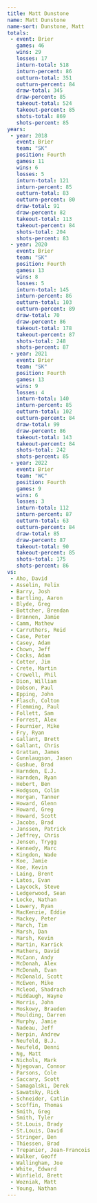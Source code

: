```yaml
---
title: Matt Dunstone
name: Matt Dunstone
name-sort: Dunstone, Matt
totals:
 - event: Brier
   games: 46
   wins: 29
   losses: 17
   inturn-total: 518
   inturn-percent: 86
   outturn-total: 351
   outturn-percent: 84
   draw-total: 345
   draw-percent: 85
   takeout-total: 524
   takeout-percent: 85
   shots-total: 869
   shots-percent: 85
years:
 - year: 2018
   event: Brier
   team: "SK"
   position: Fourth
   games: 11
   wins: 6
   losses: 5
   inturn-total: 121
   inturn-percent: 85
   outturn-total: 83
   outturn-percent: 80
   draw-total: 91
   draw-percent: 82
   takeout-total: 113
   takeout-percent: 84
   shots-total: 204
   shots-percent: 83
 - year: 2020
   event: Brier
   team: "SK"
   position: Fourth
   games: 13
   wins: 8
   losses: 5
   inturn-total: 145
   inturn-percent: 86
   outturn-total: 103
   outturn-percent: 89
   draw-total: 70
   draw-percent: 86
   takeout-total: 178
   takeout-percent: 87
   shots-total: 248
   shots-percent: 87
 - year: 2021
   event: Brier
   team: "SK"
   position: Fourth
   games: 13
   wins: 9
   losses: 4
   inturn-total: 140
   inturn-percent: 85
   outturn-total: 102
   outturn-percent: 84
   draw-total: 99
   draw-percent: 86
   takeout-total: 143
   takeout-percent: 84
   shots-total: 242
   shots-percent: 85
 - year: 2022
   event: Brier
   team: "WC"
   position: Fourth
   games: 9
   wins: 6
   losses: 3
   inturn-total: 112
   inturn-percent: 87
   outturn-total: 63
   outturn-percent: 84
   draw-total: 85
   draw-percent: 87
   takeout-total: 90
   takeout-percent: 85
   shots-total: 175
   shots-percent: 86
vs:
 - Aho, David
 - Asselin, Felix
 - Barry, Josh
 - Bartling, Aaron
 - Blyde, Greg
 - Bottcher, Brendan
 - Brannen, Jamie
 - Camm, Mathew
 - Carruthers, Reid
 - Case, Peter
 - Casey, Adam
 - Chown, Jeff
 - Cocks, Adam
 - Cotter, Jim
 - Crete, Martin
 - Crowell, Phil
 - Dion, William
 - Dobson, Paul
 - Epping, John
 - Flasch, Colton
 - Flemming, Paul
 - Follett, Sam
 - Forrest, Alex
 - Fournier, Mike
 - Fry, Ryan
 - Gallant, Brett
 - Gallant, Chris
 - Grattan, James
 - Gunnlaugson, Jason
 - Gushue, Brad
 - Harnden, E.J.
 - Harnden, Ryan
 - Hebert, Ben
 - Hodgson, Colin
 - Horgan, Tanner
 - Howard, Glenn
 - Howard, Greg
 - Howard, Scott
 - Jacobs, Brad
 - Janssen, Patrick
 - Jeffrey, Chris
 - Jensen, Trygg
 - Kennedy, Marc
 - Kingdon, Wade
 - Koe, Jamie
 - Koe, Kevin
 - Laing, Brent
 - Latos, Evan
 - Laycock, Steve
 - Ledgerwood, Sean
 - Locke, Nathan
 - Lowery, Ryan
 - MacKenzie, Eddie
 - Mackey, Peter
 - March, Tim
 - Marsh, Dan
 - Marsh, Kevin
 - Martin, Karrick
 - Mathers, David
 - McCann, Andy
 - McDonah, Alex
 - McDonah, Evan
 - McDonald, Scott
 - McEwen, Mike
 - Mcleod, Shadrach
 - Middaugh, Wayne
 - Morris, John
 - Moskowy, Braeden
 - Moulding, Darren
 - Murphy, Jamie
 - Nadeau, Jeff
 - Nerpin, Andrew
 - Neufeld, B.J.
 - Neufeld, Denni
 - Ng, Matt
 - Nichols, Mark
 - Njegovan, Connor
 - Parsons, Cole
 - Saccary, Scott
 - Samagalski, Derek
 - Sawatsky, Rick
 - Schneider, Catlin
 - Scoffin, Thomas
 - Smith, Greg
 - Smith, Tyler
 - St.Louis, Brady
 - St.Louis, David
 - Stringer, Ben
 - Thiessen, Brad
 - Trepanier, Jean-Francois
 - Walker, Geoff
 - Wallingham, Joe
 - White, Edward
 - Winfield, Brett
 - Wozniak, Matt
 - Young, Nathan
---
```

